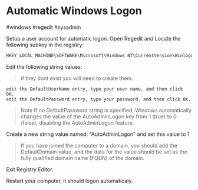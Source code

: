 # Automatic Windows Logon
#windows #regedit #sysadmin 

Setup a user account for automatic logon.
Open Regedit and Locate the following subkey in the registry:

```powershell
HKEY_LOCAL_MACHINE\SOFTWARE\Microsoft\Windows NT\CurrentVersion\Winlogon
```

Edit the following string values:

>if they dont exist you will need to create them.

```
edit the DefaultUserName entry, type your user name, and then click OK.
edit the DefaultPassword entry, type your password, and then click OK.
```

> Note If no DefaultPassword string is specified, Windows automatically changes the value of the AutoAdminLogon key from 1 (true) to 0 (false), disabling the AutoAdminLogon feature.
 
Create a new string value named: "AutoAdminLogon" and set this value to 1

> If you have joined the computer to a domain, you should add the DefaultDomain value, and the data for the value should be set as the fully qualified domain name (FQDN) of the domain.

Exit Registry Editor.

Restart your computer, it should logon automaticaly.